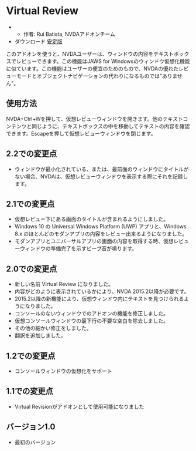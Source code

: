 # Virtual Review #

* * 作者: Rui Batista, NVDAアドオンチーム
* ダウンロード [安定版][1]

このアドオンを使うと、NVDAユーザーは、ウィンドウの内容をテキストボックスでレビューできます。この機能はJAWS for
Windowsのウィンドウ仮想化機能に似ています。この機能はユーザーの便宜のためのもので、NVDAの優れたレビューモードとオブジェクトナビゲーションの代わりになるものでは"ありません"。

## 使用方法 ##

NVDA+Ctrl+Wを押して、仮想レビューウィンドウを開きます。他のテキストコンテンツと同じように、テキストボックスの中を移動してテキストの内容を確認できます。Escapeを押して仮想レビューウィンドウを閉じます。

## 2.2での変更点

* ウィンドウが最小化されている、または、最前面のウィンドウにタイトルがない場合、NVDAは、仮想レビューウィンドウを表示する際にそれを記録します。

## 2.1での変更点

* 仮想レビュー下にある画面のタイトルが含まれるようにしました。
* Windows 10 の Universal Windows Platform (UWP) アプリと、Windows 8.x
  のほとんどのモダンアプリの内容をレビュー出来るようになりました。
* モダンアプリとユニバーサルアプリの画面の内容を取得する時、仮想レビューウィンドウの準備完了を示すビープ音が鳴ります。

## 2.0での変更点

* 新しい名前 Virtual Review になりました。
* 内容がどのように表示されているかにより、NVDA 2015.2以降が必要です。
* 2015.2以降の新機能により、仮想ウィンドウ内にテキストを見つけられるようになりました。
* コンソールのないウィンドウでのアドオンの機能を修正しました。
* 仮想コンソールウィンドウの最下行の不要な空白を除去しました。
* その他の細かい修正をしました。
* 翻訳を追加しました。

## 1.2での変更点

* コンソールウィンドウの仮想化をサポート

## 1.1での変更点

* Virtual Revisionがアドオンとして使用可能になりました

## バージョン1.0

* 最初のバージョン

[1]: https://github.com/ruifontes/virtualReview/releases/download/2023.09.19/virtualRevision-2023.09.19.nvda-addon
